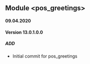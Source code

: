 ## Module <pos_greetings>

#### 09.04.2020
#### Version 13.0.1.0.0
##### ADD
- Initial commit for pos_greetings